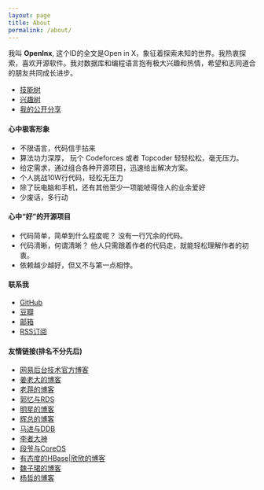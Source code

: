 ```yaml
---
layout: page
title: About
permalink: /about/
---
```


我叫 __OpenInx__, 这个ID的全文是Open in X，象征着探索未知的世界。我热衷探索，喜欢开源软件。我对数据库和编程语言抱有极大兴趣和热情，希望和志同道合的朋友共同成长进步。

* [技能树](/skill-tree/openinx.html)
* [兴趣树](/images/Openinx-Interest.png)
* [我的公开分享](http://openinx.github.io/2012/01/01/my-share/)

#### 心中极客形象

* 不限语言，代码信手拈来
* 算法功力深厚， 玩个 Codeforces 或者 Topcoder 轻轻松松，毫无压力。
* 给定需求，通过组合各种开源项目，迅速给出解决方案。 
* 个人挑战10W行代码，轻松无压力
* 除了玩电脑和手机，还有其他至少一项能唬得住人的业余爱好
* 少废话，多行动


#### 心中“好”的开源项目

* 代码简单，简单到什么程度呢？ 没有一行冗余的代码。
* 代码清晰，何谓清晰？ 他人只需跟着作者的代码走，就能轻松理解作者的初衷。
* 依赖越少越好，但又不与第一点相悖。

#### 联系我

* [GitHub](https://github.com/openinx)
* [豆瓣](http://www.douban.com/people/68306838/)
* <a href="mailto:{{ site.email }}">邮箱</a>
* [RSS订阅](/feed.xml)

#### 友情链接(排名不分先后)

* [网易后台技术官方博客](http://www.bitstech.net/)
* [姜老大的博客](http://www.innomysql.net/)
* [老蒋的博客](http://www.sysdb.cn/)
* [郭忆与RDS](http://guoyirds.com/)
* [明星的博客](http://mingxinglai.com/)
* [辉总的博客](http://www.mysqlplay.com/)
* [马进与DDB](http://www.majin163.com/)
* [李者大神](http://senarukana.github.io/)
* [段爷与CoreOS](http://www.serfdom.cn/)
* [有态度的HBase|欣欣的博客](http://hbasefly.com/)
* [魏子珺的博客](http://weizijun.cn/)
* [杨哲的博客](http://yangzhe1991.org/)
